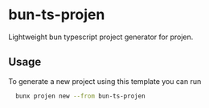 # bun-ts-projen

Lightweight bun typescript project generator for projen.


## Usage

To generate a new project using this template you can run

```bash
  bunx projen new --from bun-ts-projen
```
